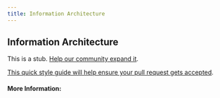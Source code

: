 ```yaml
---
title: Information Architecture
---
```


## Information Architecture

This is a stub. [Help our community expand it](https://github.com/freeCodeCamp/guide-articles/tree/master/articles/User-Experience-Design/Information-Architecture/index.md).

[This quick style guide will help ensure your pull request gets accepted](https://github.com/freeCodeCamp/guide-articles/blob/master/README.md).

<!-- The article goes here, in GitHub-flavored Markdown. Feel free to add YouTube videos, images, and CodePen/JSBin embeds  -->

#### More Information:
<!-- Please add any articles you think might be helpful to read before writing the article -->


